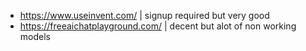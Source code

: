 - https://www.useinvent.com/ | signup required but very good
- https://freeaichatplayground.com/ | decent but alot of non working models
